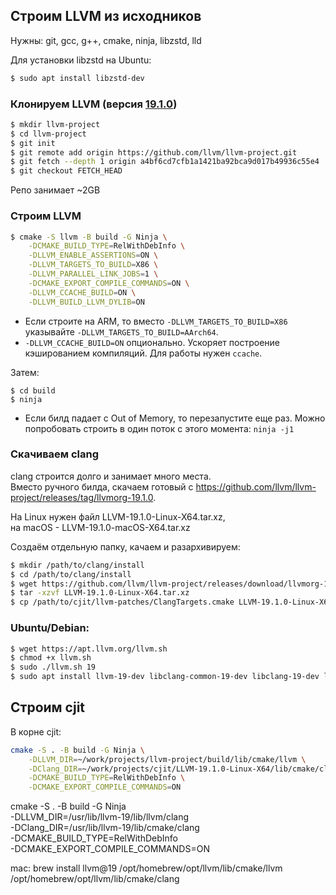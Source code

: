 ## Строим LLVM из исходников

Нужны: git, gcc, g++, cmake, ninja, libzstd, lld

Для установки libzstd на Ubuntu:
```sh
$ sudo apt install libzstd-dev
```

### Клонируем LLVM (версия [19.1.0](https://github.com/llvm/llvm-project/commit/a4bf6cd7cfb1a1421ba92bca9d017b49936c55e4))
```sh
$ mkdir llvm-project
$ cd llvm-project
$ git init
$ git remote add origin https://github.com/llvm/llvm-project.git
$ git fetch --depth 1 origin a4bf6cd7cfb1a1421ba92bca9d017b49936c55e4
$ git checkout FETCH_HEAD
```
Репо занимает ~2GB

### Строим LLVM
```sh
$ cmake -S llvm -B build -G Ninja \
    -DCMAKE_BUILD_TYPE=RelWithDebInfo \
    -DLLVM_ENABLE_ASSERTIONS=ON \
    -DLLVM_TARGETS_TO_BUILD=X86 \
    -DLLVM_PARALLEL_LINK_JOBS=1 \
    -DCMAKE_EXPORT_COMPILE_COMMANDS=ON \
    -DLLVM_CCACHE_BUILD=ON \
    -DLLVM_BUILD_LLVM_DYLIB=ON
```

- Если строите на ARM, то вместо `-DLLVM_TARGETS_TO_BUILD=X86` указывайте `-DLLVM_TARGETS_TO_BUILD=AArch64`.
- `-DLLVM_CCACHE_BUILD=ON` опционально. Ускоряет построение кэшированием компиляций. Для работы нужен `ccache`.

Затем:
```
$ cd build
$ ninja
```

- Если билд падает с Out of Memory, то перезапустите еще раз. Можно попробовать строить в один поток с этого момента: `ninja -j1`

### Скачиваем clang

clang строится долго и занимает много места.  
Вместо ручного билда, скачаем готовый с https://github.com/llvm/llvm-project/releases/tag/llvmorg-19.1.0.

На Linux нужен файл LLVM-19.1.0-Linux-X64.tar.xz,  
на macOS - LLVM-19.1.0-macOS-X64.tar.xz

Создаём отдельную папку, качаем и разархивируем:
```sh
$ mkdir /path/to/clang/install
$ cd /path/to/clang/install
$ wget https://github.com/llvm/llvm-project/releases/download/llvmorg-19.1.0/LLVM-19.1.0-Linux-X64.tar.xz
$ tar -xzvf LLVM-19.1.0-Linux-X64.tar.xz
$ cp /path/to/cjit/llvm-patches/ClangTargets.cmake LLVM-19.1.0-Linux-X64/lib/cmake/clang
```

### Ubuntu/Debian:
```sh
$ wget https://apt.llvm.org/llvm.sh
$ chmod +x llvm.sh
$ sudo ./llvm.sh 19
$ sudo apt install llvm-19-dev libclang-common-19-dev libclang-19-dev libclang-cpp19-dev
```

## Строим cjit

В корне cjit:

```bash
cmake -S . -B build -G Ninja \
    -DLLVM_DIR=~/work/projects/llvm-project/build/lib/cmake/llvm \
    -DClang_DIR=~/work/projects/cjit/LLVM-19.1.0-Linux-X64/lib/cmake/clang \
    -DCMAKE_BUILD_TYPE=RelWithDebInfo \
    -DCMAKE_EXPORT_COMPILE_COMMANDS=ON
```

cmake -S . -B build -G Ninja \
    -DLLVM_DIR=/usr/lib/llvm-19/lib/llvm/clang \
    -DClang_DIR=/usr/lib/llvm-19/lib/cmake/clang \
    -DCMAKE_BUILD_TYPE=RelWithDebInfo \
    -DCMAKE_EXPORT_COMPILE_COMMANDS=ON

mac:
brew install llvm@19
/opt/homebrew/opt/llvm/lib/cmake/llvm
/opt/homebrew/opt/llvm/lib/cmake/clang